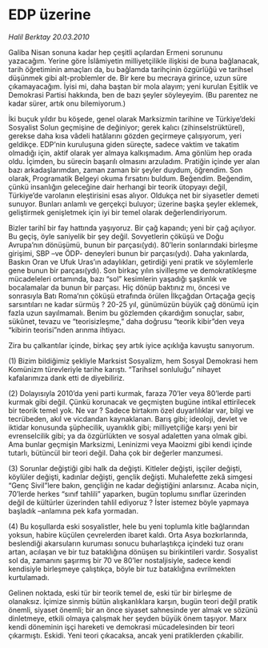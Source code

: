 # EDP üzerine

*Halil Berktay 20.03.2010*

<div class="yazi"><p>Galiba Nisan sonuna kadar hep çeşitli açılardan Ermeni sorununu yazacağım. Yerine göre İslâmiyetin milliyetçilikle ilişkisi de buna bağlanacak, tarih öğretiminin amaçları da, bu bağlamda tarihçinin özgürlüğü ve tarihsel düşünmek gibi alt-problemler de. Bir kere bu mecraya girince, uzun süre çıkamayacağım. İyisi mi, daha baştan bir mola alayım; yeni kurulan Eşitlik ve Demokrasi Partisi hakkında, ben de bazı şeyler söyleyeyim. (Bu parentez ne kadar sürer, artık onu bilemiyorum.)</p>
<p>İki buçuk yıldır bu köşede, genel olarak Marksizmin tarihine ve Türkiye’deki Sosyalist Solun geçmişine de değiniyor; gerek kalıcı (zihinselstrüktürel), gerekse daha kısa vâdeli hatâlarını gözden geçirmeye çalışıyorum, yeri geldikçe. EDP’nin kuruluşuna giden süreçte, sadece vaktim ve takatim olmadığı için, aktif olarak yer almaya kalkışmadım. Ama gönlüm hep orada oldu. İçimden, bu sürecin başarılı olmasını arzuladım. Pratiğin içinde yer alan bazı arkadaşlarımdan, zaman zaman bir şeyler duydum, öğrendim. Son olarak, Programatik Belgeyi okuma fırsatını buldum. Beğendim. Beğendim, çünkü insanlığın geleceğine dair herhangi bir teorik ütopyayı değil, Türkiye’de varolanın eleştirisini esas alıyor. Oldukça net bir siyasetler demeti sunuyor. Bunları anlamlı ve gerçekçi buluyor; üzerine başka şeyler eklemek, geliştirmek genişletmek için iyi bir temel olarak değerlendiriyorum.</p>
<p>Bizler tarihî bir fay hattında yaşıyoruz. Bir çağ kapandı; yeni bir çağ açılıyor. Bu geçiş, öyle saniyelik bir şey değil. Sovyetlerin çöküşü ve Doğu Avrupa’nın dönüşümü, bunun bir parçası(ydı). 80’lerin sonlarındaki birleşme girişimi, SBP –ve ÖDP- deneyleri bunun bir parçası(ydı). Daha yakınlarda, Baskın Oran ve Ufuk Uras’ın adaylıkları, getirdiği yeni pratik ve söylemlerle gene bunun bir parçası(ydı). Son birkaç yılın sivilleşme ve demokratikleşme mücadeleleri ortamında, bazı “sol” kesimlerin yaşadığı şaşkınlık ve bocalamalar da bunun bir parçası. Hiç dönüp baktınız mı, öncesi ve sonrasıyla Batı Roma’nın çöküşü etrafında örülen İlkçağdan Ortaçağa geçiş sarsıntıları ne kadar sürmüş ? 20-25 yıl, günümüzün büyük çağ dönümü için fazla uzun sayılmamalı. Benim bu gözlemden çıkardığım sonuçlar, sabır, sükûnet, tevazu ve “teorisizleşme,” daha doğrusu “teorik kibir”den veya “kibirin teorisi”nden arınma ihtiyacı.</p>
<p>Zira bu çalkantılar içinde, birkaç şey artık iyice açıklığa kavuştu sanıyorum. </p>
<p>(1) Bizim bildiğimiz şekliyle Marksist Sosyalizm, hem Sosyal Demokrasi hem Komünizm türevleriyle tarihe karıştı. “Tarihsel sonluluğu” nihayet kafalarımıza dank etti de diyebiliriz.</p>
<p>(2) Dolayısıyla 2010’da yeni parti kurmak, faraza 70’ler veya 80’lerde parti kurmak gibi değil. Çünkü korunacak ve geçmişten bugüne intikal ettirilecek bir teorik temel yok. Ne var ? Sadece birtakım özel duyarlılıklar var, bilgi ve tecrübeden, akıl ve vicdandan kaynaklanan. Barış gibi; ideoloji, devlet ve iktidar konusunda şüphecilik, uyanıklık gibi; milliyetçiliğe karşı yeni bir evrenselcilik gibi; ya da özgürlükten ve sosyal adaletten yana olmak gibi. Ama bunlar geçmişin Marksizmi, Leninizmi veya Maoizmi gibi kendi içinde tutarlı, bütüncül bir teori değil. Daha çok bir değerler manzumesi.</p>
<p>(3) Sorunlar değiştiği gibi halk da değişti. Kitleler değişti, işçiler değişti, köylüler değişti, kadınlar değişti, gençlik değişti. Muhalefette zekâ simgesi “Genç Sivil”lere bakın, gençliğin ne kadar değiştiğini anlarsınız. Acaba niçin, 70’lerde herkes “sınıf tahlili” yaparken, bugün toplumu sınıflar üzerinden değil de kültürler üzerinden tahlil ediyoruz ? İster istemez böyle yapmaya başladık –anlamına pek kafa yormadan.</p>
<p>(4) Bu koşullarda eski sosyalistler, hele bu yeni toplumla kitle bağlarından yoksun, habire küçülen çevrelerden ibaret kaldı. Orta Asya bozkırlarında, beslendiği akarsuların kuruması sonucu buharlaştıkça içindeki tuz oranı artan, acılaşan ve bir tuz bataklığına dönüşen su birikintileri vardır. Sosyalist sol da, zamanını şaşırmış bir 70 ve 80’ler nostaljisiyle, sadece kendi kendisiyle birleşmeye çalıştıkça, böyle bir tuz bataklığına evrilmekten kurtulamadı.</p>
<p>Gelinen noktada, eski tür bir teorik temel de, eski tür bir birleşme de olanaksız. İçimize sinmiş bütün alışkanlıklara karşın, bugün teori değil pratik önemli, siyaset önemli; bir an önce siyaset sahnesinde yer almak ve sözünü dinletmeye, etkili olmaya çalışmak her şeyden büyük önem taşıyor. Marx kendi döneminin işçi hareketi ve demokrasi mücadelesinden bir teori çıkarmıştı. Eskidi. Yeni teori çıkacaksa, ancak yeni pratiklerden çıkabilir.</p>
</div>
